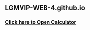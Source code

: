 ## LGMVIP-WEB-4.github.io
### [Click here to Open Calculator](https://vikas-348.github.io/LGMVIP-WEB-4.github.io/)
